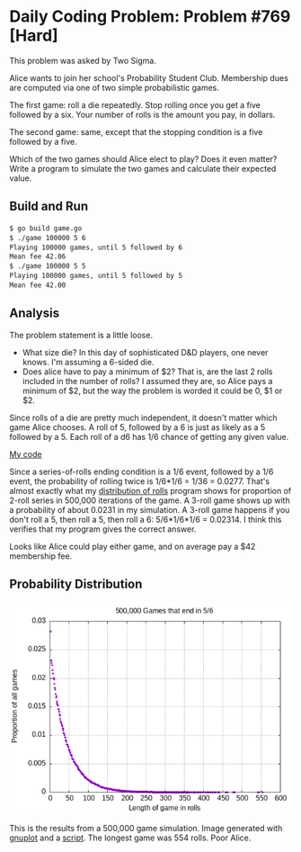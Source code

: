 # Daily Coding Problem: Problem #769 [Hard]

This problem was asked by Two Sigma.

Alice wants to join her school's Probability Student Club.
Membership dues are computed via one of two simple probabilistic games.

The first game: roll a die repeatedly.
Stop rolling once you get a five followed by a six.
Your number of rolls is the amount you pay, in dollars.

The second game: same,
except that the stopping condition is a five followed by a five.

Which of the two games should Alice elect to play?
Does it even matter?
Write a program to simulate the two games and calculate their expected value.

## Build and Run

```sh
$ go build game.go
$ ./game 100000 5 6
Playing 100000 games, until 5 followed by 6
Mean fee 42.06
$ ./game 100000 5 5
Playing 100000 games, until 5 followed by 5
Mean fee 42.00
```

## Analysis

The problem statement is a little loose.

* What size die? In this day of sophisticated D&D players, one never knows.
I'm assuming a 6-sided die.
* Does alice have to pay a minimum of $2?
That is, are the last 2 rolls included in the number of rolls?
I assumed they are, so Alice pays a minimum of $2,
but the way the problem is worded it could be 0, $1 or $2.

Since rolls of a die are pretty much independent,
it doesn't matter which game Alice chooses.
A roll of 5, followed by a 6 is just as likely as a 5 followed by a 5.
Each roll of a d6 has 1/6 chance of getting any given value.

[My code](game.go)

Since a series-of-rolls ending condition is a 1/6 event,
followed by a 1/6 event, the probability of rolling twice
is 1/6\*1/6 = 1/36 = 0.0277.
That's almost exactly what my [distribution of rolls](distribution.go)
program shows for proportion of 2-roll series in 500,000 iterations of
the game.
A 3-roll game shows up with a probability of about 0.0231 in my simulation.
A 3-roll game happens if you don't roll a 5, then roll a 5, then roll a 6:
5/6\*1/6\*1/6 = 0.02314.
I think this verifies that my program gives the correct answer.

Looks like Alice could play either game,
and on average pay a $42 membership fee.

## Probability Distribution

![probability distribution](500.png)

This is the results from a 500,000 game simulation.
Image generated with [gnuplot](http://gnuplot.info/) and a [script](mkdist).
The longest game was 554 rolls. Poor Alice.
